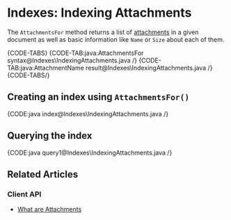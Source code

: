 # Indexes: Indexing Attachments

The `AttachmentsFor` method returns a list of 
[attachments](../document-extensions/attachments/what-are-attachments) 
in a given document as well as basic information like `Name` or `Size` 
about each of them.

{CODE-TABS}
{CODE-TAB:java:AttachmentsFor syntax@Indexes\IndexingAttachments.java /}
{CODE-TAB:java:AttachmentName result@Indexes\IndexingAttachments.java /}
{CODE-TABS/}

## Creating an index using `AttachmentsFor()`

{CODE:java index@Indexes\IndexingAttachments.java /}

## Querying the index

{CODE:java query1@Indexes\IndexingAttachments.java /}

## Related Articles

### Client API

- [What are Attachments](../document-extensions/attachments/what-are-attachments)
